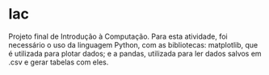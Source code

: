 # Iac
Projeto final de Introdução à Computação. 
Para esta atividade, foi necessário o uso da linguagem Python, com as bibliotecas: matplotlib, que é utilizada para plotar dados; e a pandas, utilizada para ler dados salvos em .csv e gerar tabelas com eles.
